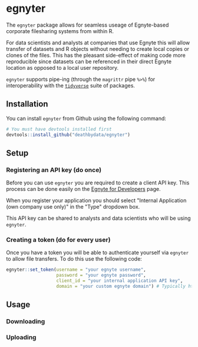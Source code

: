 
<!-- README.md is generated from README.Rmd. Please edit that file -->
egnyter
=======

The `egnyter` package allows for seamless useage of Egnyte-based corporate filesharing systems from within R.

For data scientists and analysts at companies that use Egnyte this will allow transfer of datasets and R objects without needing to create local copies or clones of the files. This has the pleasant side-effect of making code more reproducible since datasets can be referenced in their direct Egnyte location as opposed to a local user repository.

`egnyter` supports pipe-ing (through the `magrittr` pipe `%>%`) for interoperability with the [`tidyverse`](https://www.tidyverse.org/) suite of packages.

Installation
------------

You can install `egnyter` from Github using the following command:

``` r
# You must have devtools installed first
devtools::install_github("deathbydata/egnyter")
```

Setup
-----

### Registering an API key (do once)

Before you can use `egnyter` you are required to create a client API key. This process can be done easily on the [Egnyte for Developers](https://developers.egnyte.com/member/register) page.

When you register your application you should select "Internal Application (own company use only)" in the "Type" dropdown box.

This API key can be shared to analysts and data scientists who will be using `egnyter`.

### Creating a token (do for every user)

Once you have a token you will be able to authenticate yourself via `egnyter` to allow file transfers. To do this use the following code:

``` r
egnyter::set_token(username = "your egnyte username",
                   password = "your egnyte password",
                   client_id = "your internal application API key",
                   domain = "your custom egnyte domain") # Typically https://<yourcompanyname>.egnyte.com
```

Usage
-----

### Downloading

### Uploading
